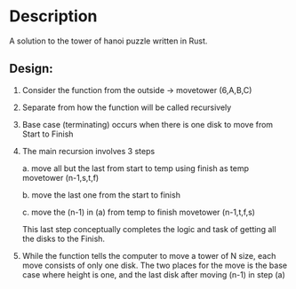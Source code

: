 # Description

A solution to the tower of hanoi puzzle written in Rust.

## Design:

1. Consider the function from the outside -> movetower (6,A,B,C)
2. Separate from how the function will be called recursively
3. Base case (terminating) occurs when there is one disk to move from Start to Finish
4. The main recursion involves 3 steps

   a. move all but the last from start to temp using finish as temp
   movetower (n-1,s,t,f)

   b. move the last one from the start to finish

   c. move the (n-1) in (a) from temp to finish
   movetower (n-1,t,f,s)

   This last step conceptually completes the logic and task
   of getting all the disks to the Finish.

5. While the function tells the computer to move a tower of N size,
   each move consists of only one disk. The two places for the move
   is the base case where height is one, and the last disk after
   moving (n-1) in step (a)
